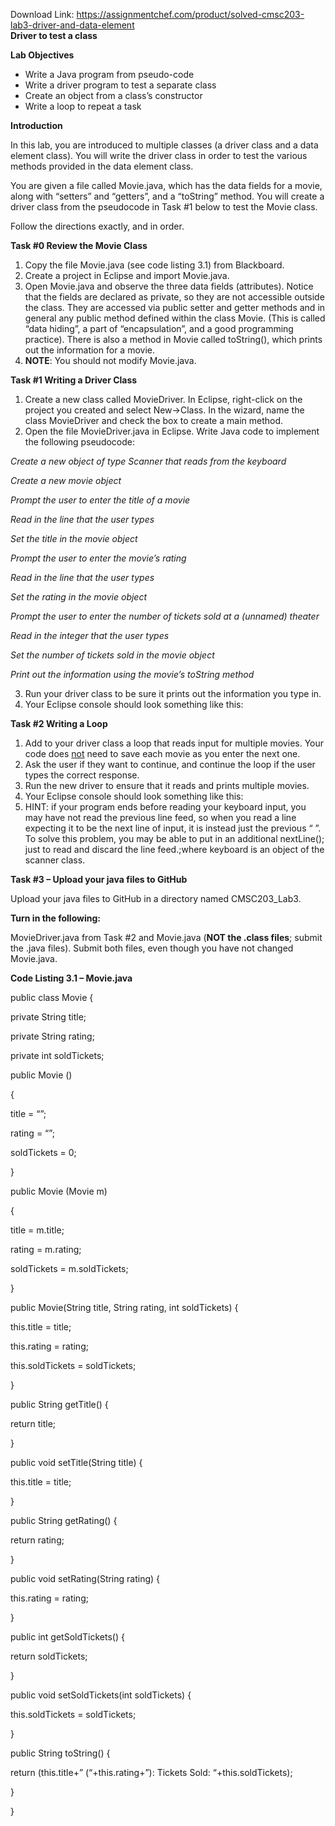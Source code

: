Download Link: https://assignmentchef.com/product/solved-cmsc203-lab3-driver-and-data-element
<br>
<strong>Driver to test a class</strong>

<strong>Lab Objectives</strong>

<ul>

 <li>Write a Java program from pseudo-code</li>

 <li>Write a driver program to test a separate class</li>

 <li>Create an object from a class’s constructor</li>

 <li>Write a loop to repeat a task</li>

</ul>

<strong>Introduction</strong>

In this lab, you are introduced to multiple classes (a driver class and a data element class).  You will write the driver class in order to test the various methods provided in the data element class.

You are given a file called Movie.java, which has the data fields for a movie, along with “setters” and “getters”, and a “toString” method.  You will create a driver class from the pseudocode in Task #1 below to test the Movie class.

Follow the directions exactly, and in order.

<strong>Task #0 Review the Movie Class</strong>

<ol>

 <li>Copy the file Movie.java (see code listing 3.1) from Blackboard.</li>

 <li>Create a project in Eclipse and import Movie.java.</li>

 <li>Open Movie.java and observe the three data fields (attributes). Notice that the fields are declared as private, so they are not accessible outside the class. They are accessed via public setter and getter methods and in general any public method defined within the class Movie. (This is called “data hiding”, a part of “encapsulation”, and a good programming practice).  There is also a method in Movie called toString(), which prints out the information for a movie.</li>

 <li><strong>NOTE</strong>: You should not modify Movie.java.</li>

</ol>

<strong>Task #1 Writing a Driver Class</strong>

<ol>

 <li>Create a new class called MovieDriver. In Eclipse, right-click on the project you created and select New-&gt;Class.  In the wizard, name the class MovieDriver and check the box to create a main method.</li>

 <li>Open the file MovieDriver.java in Eclipse. Write Java code to implement the following pseudocode:</li>

</ol>

<em>Create a new object of type Scanner that reads from the keyboard</em>

<em>Create a new movie object</em>

<em>Prompt the user to enter the title of a movie </em>

<em>Read in the line that the user types</em>

<em>Set the title in the movie object</em>

<em>Prompt the user to enter the movie’s rating</em>

<em>Read in the line that the user types</em>

<em>Set the rating in the movie object</em>

<em>Prompt the user to enter the number of tickets sold at a (unnamed) theater</em>

<em>Read in the integer that the user types</em>

<em>Set the number of tickets sold in the movie object</em>

<em>Print out the information using the movie’s toString method</em>

<em> </em>

<ol start="3">

 <li>Run your driver class to be sure it prints out the information you type in.</li>

 <li>Your Eclipse console should look something like this:</li>

</ol>




<strong>Task #2 Writing a Loop</strong>

<ol>

 <li>Add to your driver class a loop that reads input for multiple movies. Your code does <u>not</u> need to save each movie as you enter the next one.</li>

 <li>Ask the user if they want to continue, and continue the loop if the user types the correct response.</li>

 <li>Run the new driver to ensure that it reads and prints multiple movies.</li>

 <li>Your Eclipse console should look something like this:</li>

 <li>HINT: if your program ends before reading your keyboard input, you may have not read the previous line feed, so when you read a line expecting it to be the next line of input, it is instead just the previous “
”. To solve this problem, you may be able to put in an additional nextLine(); just to read and discard the line feed.;where keyboard is an object of the scanner class.</li>

</ol>

<strong>Task #3 – Upload your java files to GitHub</strong>

Upload your java files to GitHub in a directory named CMSC203_Lab3.

<strong>Turn in the following:</strong>

MovieDriver.java from Task #2 and Movie.java (<strong>NOT the .class files</strong>; submit the .java files).  Submit both files, even though you have not changed Movie.java.

<strong>Code Listing 3.1 – Movie.java</strong>

public class Movie {

private String title;

private String rating;

private int  soldTickets;




public  Movie ()

{

title = “”;

rating = “”;

soldTickets = 0;

}




public  Movie (Movie m)

{

title = m.title;

rating = m.rating;

soldTickets = m.soldTickets;

}




public Movie(String title, String rating, int soldTickets) {




this.title = title;

this.rating = rating;

this.soldTickets = soldTickets;

}




public String getTitle() {

return title;

}




public void setTitle(String title) {

this.title = title;

}




public String getRating() {

return rating;

}




public void setRating(String rating) {

this.rating = rating;

}




public int getSoldTickets() {

return soldTickets;

}




public void setSoldTickets(int soldTickets) {

this.soldTickets = soldTickets;

}




public String toString() {

return (this.title+” (“+this.rating+”): Tickets Sold: “+this.soldTickets);

}

}


